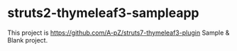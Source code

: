 # struts2-thymeleaf3-sampleapp
This project is https://github.com/A-pZ/struts7-thymeleaf3-plugin Sample &amp; Blank project.


